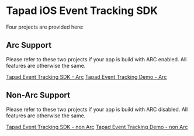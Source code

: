 Tapad iOS Event Tracking SDK
============================

Four projects are provided here:

Arc Support
-----------

Please refer to these two projects if your app is build with ARC enabled. All features are otherwise the same.

[Tapad Event Tracking SDK - Arc](event-tracking/arc)
[Tapad Event Tracking Demo - Arc](event-tracking/DemoApp-Arc)

Non-Arc Support
---------------

Please refer to these two projects if your app is build with ARC disabled. All features are otherwise the same.

[Tapad Event Tracking SDK - non Arc](event-tracking/non-arc)
[Tapad Event Tracking Demo - non Arc](event-tracking/DemoApp-NonArc)
